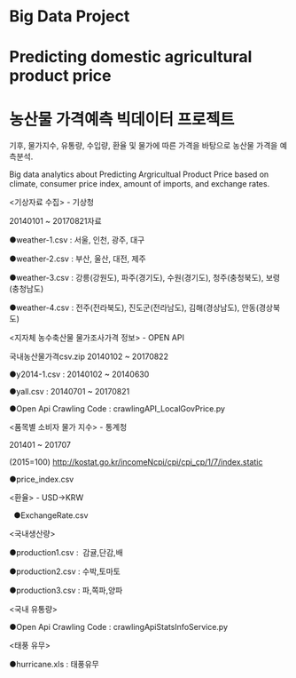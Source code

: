 # Big Data Project
# Predicting domestic agricultural product price

# 농산물 가격예측 빅데이터 프로젝트
기후, 물가지수, 유통량, 수입량, 환율 및 물가에 따른 가격을 바탕으로 농산물 가격을 예측분석. 

Big data analytics about Predicting Argricultual Product Price based on climate, consumer price index, amount of imports,
and exchange rates.

<기상자료 수집> - 기상청 

20140101 ~ 20170821자료

●weather-1.csv : 서울, 인천, 광주, 대구

●weather-2.csv : 부산, 울산, 대전, 제주

●weather-3.csv : 강릉(강원도), 파주(경기도), 수원(경기도), 청주(충청북도), 보령(충청남도)

●weather-4.csv : 전주(전라북도), 진도군(전라남도), 김해(경상남도), 안동(경상북도)


<지자체 농수축산물 물가조사가격 정보> - OPEN API

국내농산물가격csv.zip
20140102 ~ 20170822

●y2014-1.csv : 20140102 ~ 20140630

●yall.csv : 20140701 ~ 20170821

●Open Api Crawling Code : crawlingAPI_LocalGovPrice.py


<품목별 소비자 물가 지수> - 통계청

201401 ~ 201707

(2015=100) http://kostat.go.kr/incomeNcpi/cpi/cpi_cp/1/7/index.static 

●price_index.csv


<환율> - USD->KRW

  
●ExchangeRate.csv
  
  
<국내생산량>

●production1.csv :  감귤,단감,배

●production2.csv : 수박,토마토

●production3.csv : 파,쪽파,양파


<국내 유통량>

●Open Api Crawling Code : crawlingApiStatsInfoService.py

<태풍 유무>

●hurricane.xls : 태풍유무
